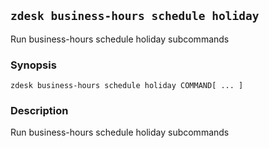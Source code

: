 ## `zdesk business-hours schedule holiday`

Run business-hours schedule holiday subcommands

### Synopsis

    zdesk business-hours schedule holiday COMMAND[ ... ]

### Description

Run business-hours schedule holiday subcommands

